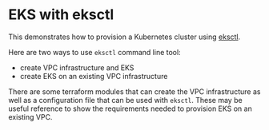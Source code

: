 # EKS with eksctl

This demonstrates how to provision a Kubernetes cluster using [eksctl](https://eksctl.io/).

Here are two ways to use `eksctl` command line tool:

* create VPC infrastructure and EKS
* create EKS on an existing VPC infrastructure

There are some terraform modules that can create the VPC infrastructure as well as a configuration file that can be used with `eksctl`.  These may be useful reference to show the requirements needed to provision EKS on an existing VPC.
